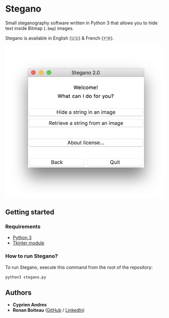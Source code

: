 # Stegano

Small steganography software written in Python 3 that allows you to hide text inside Bitmap (`.bmp`) images.

Stegano is available in English (🇺🇸) & French (🇫🇷).

<img alt="Bomb'Erman Intro" src="/artwork/stegano-demo.png"/>

## Getting started

### Requirements

* [Python 3](https://www.python.org/downloads/)
* [Tkinter module](https://wiki.python.org/moin/TkInter)

### How to run Stegano?

To run Stegano, execute this command from the root of the repository:
```
python3 stegano.py
```

## Authors

* **Cyprien Andres**
* **Ronan Boiteau** ([GitHub](https://github.com/ronanboiteau) / [LinkedIn](https://www.linkedin.com/in/ronanboiteau/))
